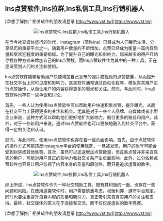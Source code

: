 ## **Ins点赞软件,Ins拉群,Ins私信工具,Ins行销机器人**

[😍想了解推广相关软件的朋友请登录 http://www.vst.tw](http://www.vst.tw)

 <center><img src="https://vst.tw/MP4/tuiguang/png/4.png" alt="Ins点赞软件,Ins拉群,Ins私信工具,Ins行销机器人"></center>

在当今社交媒体盛行的时代，Instagram（简称Ins）已经成为人们展示生活、分享经历的重要平台之一。随着用户数量的不断增加，点赞已经成为衡量一篇内容质量和受欢迎程度的重要指标。为了提升自己的曝光和影响力，越来越多的用户开始寻找各种方式来增加自己的Ins点赞数。而Ins点赞软件作为其中的一种工具，正在逐渐受到人们的关注和使用。

Ins点赞软件能够帮助用户快速增加自己发布的照片或视频的点赞数量，从而提升在社交平台上的可见度和影响力。这类软件通常通过自动化程序，模拟真实用户进行点赞操作，从而让用户的内容获得更多的曝光和关注。然而，与此同时，Ins点赞软件也存在一些争议和讨论。

首先，一些人认为使用Ins点赞软件可以帮助用户快速积累点赞，提升曝光，从而在社交平台上获得更多的关注和机会。尤其是对于一些个人品牌、自媒体或者小型企业来说，这种方式可以帮助他们更好地扩大影响力，吸引更多的粉丝和用户。此外，对于一些新用户来说，通过Ins点赞软件也可以更快地融入到社交平台中，获得一定的关注和认可。

然而，与此同时，使用Ins点赞软件也存在着一些负面影响。首先，由于点赞软件的操作方式可能违反Instagram平台的使用规定，一旦被发现，用户的账号可能会受到封禁或其他处罚。其次，虽然可以迅速增加点赞数量，但这些点赞并非来自真实的用户，可能对用户真正的影响力和社交关系产生负面影响。此外，过分依赖点赞软件也容易让用户忽视了内容本身的质量和原创性，而只是追求虚假的数字。

 <center><img src="https://vst.tw/MP4/tuiguang/png/4.png" alt="Ins点赞软件,Ins拉群,Ins私信工具,Ins行销机器人"></center>

综上所述，Ins点赞软件作为一种社交辅助工具，既有其积极的一面，也存在一些问题和风险。在使用这类软件时，用户需要慎重考虑，权衡利弊，遵守平台规定，同时也要注重提升自身内容的质量和吸引力，真正吸引来自真实用户的关注和支持。最终，社交媒体的意义在于连接和交流，而不仅仅是虚拟的数字竞赛。

[😍想了解推广相关软件的朋友请登录 http://www.vst.tw](http://www.vst.tw)



